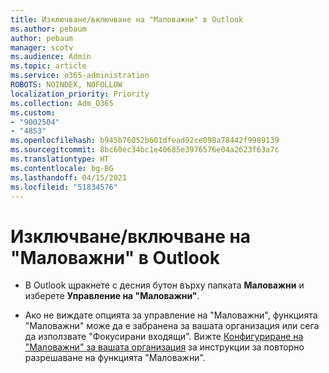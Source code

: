 ```yaml
---
title: Изключване/включване на "Маловажни" в Outlook
ms.author: pebaum
author: pebaum
manager: scotv
ms.audience: Admin
ms.topic: article
ms.service: o365-administration
ROBOTS: NOINDEX, NOFOLLOW
localization_priority: Priority
ms.collection: Adm_O365
ms.custom:
- "9002504"
- "4853"
ms.openlocfilehash: b945b76052b601dfead92ce098a78442f9989139
ms.sourcegitcommit: 8bc60ec34bc1e40685e3976576e04a2623f63a7c
ms.translationtype: HT
ms.contentlocale: bg-BG
ms.lasthandoff: 04/15/2021
ms.locfileid: "51834576"
---
```

# <a name="turn-off-or-on-clutter-in-outlook"></a>Изключване/включване на "Маловажни" в Outlook

- В Outlook щракнете с десния бутон върху папката **Маловажни** и изберете **Управление на "Маловажни"**. 

- Ако не виждате опцията за управление на "Маловажни", функцията "Маловажни" може да е забранена за вашата организация или сега да използвате "Фокусирани входящи". Вижте [Конфигуриране на "Маловажни" за вашата организация](https://support.office.com/article/832276bd-d024-47b6-a80a-a6b884907a5b?wt.mc_id=SCL_a9c72a77-1bc4-40e6-ba6d-103c1d1aba4c_AdmHlp) за инструкции за повторно разрешаване на функцията "Маловажни".
